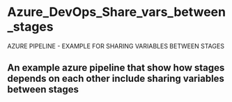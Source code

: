 # Azure_DevOps_Share_vars_between_stages
AZURE PIPELINE - EXAMPLE FOR SHARING VARIABLES BETWEEN STAGES
## An example azure pipeline that show how stages depends on each other include sharing variables between stages


